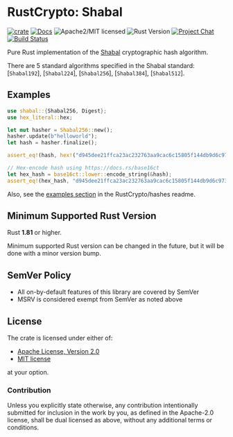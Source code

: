 # RustCrypto: Shabal

[![crate][crate-image]][crate-link]
[![Docs][docs-image]][docs-link]
![Apache2/MIT licensed][license-image]
![Rust Version][rustc-image]
[![Project Chat][chat-image]][chat-link]
[![Build Status][build-image]][build-link]

Pure Rust implementation of the [Shabal] cryptographic hash algorithm.

There are 5 standard algorithms specified in the Shabal standard: [`Shabal192`], [`Shabal224`], [`Shabal256`], [`Shabal384`], [`Shabal512`].

## Examples

```rust
use shabal::{Shabal256, Digest};
use hex_literal::hex;

let mut hasher = Shabal256::new();
hasher.update(b"helloworld");
let hash = hasher.finalize();

assert_eq!(hash, hex!("d945dee21ffca23ac232763aa9cac6c15805f144db9d6c97395437e01c8595a8"));

// Hex-encode hash using https://docs.rs/base16ct
let hex_hash = base16ct::lower::encode_string(&hash);
assert_eq!(hex_hash, "d945dee21ffca23ac232763aa9cac6c15805f144db9d6c97395437e01c8595a8");
```

Also, see the [examples section] in the RustCrypto/hashes readme.

## Minimum Supported Rust Version

Rust **1.81** or higher.

Minimum supported Rust version can be changed in the future, but it will be
done with a minor version bump.

## SemVer Policy

- All on-by-default features of this library are covered by SemVer
- MSRV is considered exempt from SemVer as noted above

## License

The crate is licensed under either of:

* [Apache License, Version 2.0](http://www.apache.org/licenses/LICENSE-2.0)
* [MIT license](http://opensource.org/licenses/MIT)

at your option.

### Contribution

Unless you explicitly state otherwise, any contribution intentionally submitted
for inclusion in the work by you, as defined in the Apache-2.0 license, shall be
dual licensed as above, without any additional terms or conditions.

[//]: # (badges)

[crate-image]: https://img.shields.io/crates/v/shabal.svg
[crate-link]: https://crates.io/crates/shabal
[docs-image]: https://docs.rs/shabal/badge.svg
[docs-link]: https://docs.rs/shabal/
[license-image]: https://img.shields.io/badge/license-Apache2.0/MIT-blue.svg
[rustc-image]: https://img.shields.io/badge/rustc-1.81+-blue.svg
[chat-image]: https://img.shields.io/badge/zulip-join_chat-blue.svg
[chat-link]: https://rustcrypto.zulipchat.com/#narrow/stream/260041-hashes
[build-image]: https://github.com/RustCrypto/hashes/workflows/shabal/badge.svg?branch=master
[build-link]: https://github.com/RustCrypto/hashes/actions?query=workflow%3Ashabal

[//]: # (general links)

[Shabal]: https://www.cs.rit.edu/~ark/20090927/Round2Candidates/Shabal.pdf
[examples section]: https://github.com/RustCrypto/hashes#Examples
